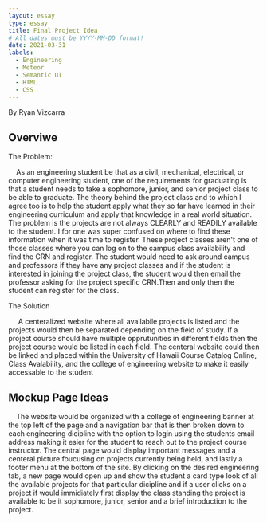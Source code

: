 ```yaml
---
layout: essay
type: essay
title: Final Project Idea
# All dates must be YYYY-MM-DD format!
date: 2021-03-31
labels:
  - Engineering
  - Meteor
  - Semantic UI
  - HTML
  - CSS
---
```

By Ryan Vizcarra

## Overviwe
<p>The Problem:</p>
<p>&nbsp;&nbsp;&nbsp;&nbsp;As an engineering student be that as a civil, mechanical, electrical, or computer engineering student,
one of the requirements for graduating is that a student needs to take a sophomore, junior, and senior project class to be able to graduate.
The theory behind the project class and to which I agree too is to help the student apply what they so far have learned in their engineering
curriculum and apply that knowledge in a real world situation. The problem is the projects are not always CLEARLY and READILY available to the student.
I for one was super confused on where to find these information when it was time to register. These project classes aren't one of those classes where
you can log on to the campus class availability and find the CRN and register. The student would need to ask around campus and professors if they have
any project classes and if the student is interested in joining the project class, the student would then email the professor asking for the project specific CRN.Then and only then the student can register for the class.</p>
<p> The Solution</P>
<p>
  &nbsp;&nbsp;&nbsp;&nbsp; A centeralized website where all availabile projects is listed and the projects would then be separated depending on the field of study. If a project course should have multiple opprutunities in different fields then the project course would be listed in each field. The centeral website could then be linked and placed within the University of Hawaii Course Catalog Online, Class Avalability, and the college of engineering website to make it easily accessable to the student
</p>  

## Mockup Page Ideas
<p>
  &nbsp;&nbsp;&nbsp;&nbsp;The website would be organized with a college of engineering banner at the top left of the page and a navigation bar that is then broken down to each engineering dicipline with the option to login using the students email address making it esier for the student to reach out to the project course instructor. The central page would display important messages and a centeral picture foucusing on projects currently being held, and lastly a footer menu at the bottom of the site. By clicking on the desired engineering tab, a new page would open up and show the student a card type look of all the available projects for that particular dicipline and if a user clicks on a project if would immidiately first display the class standing the project is available to be it sophomore, junior, senior and a brief introduction to the project.
</p>
